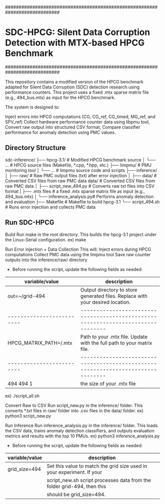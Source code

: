 ############################################################################

# SDC-HPCG: Silent Data Corruption Detection with MTX-based HPCG Benchmark #
############################################################################

This repository contains a modified version of the HPCG benchmark adapted for Silent Data Corruption (SDC) detection research using performance counters. 
This project uses a fixed .mtx sparse matrix file  (e.g., 494_bus.mtx)  as input for the HPCG benchmark.

The system is designed to:

Inject errors into HPCG computations (CG, CG_ref, CG_timed, MG_ref, and SPV_ref)
Collect hardware performance counter data using libpmu tool,
Convert raw output into structured CSV format,
Compare classifier performance for anomaly detection using PMC values.

## Directory Structure ##
sdc-inference/
├── hpcg-3.1/                # Modified HPCG benchmark source
│   └── ...                  # HPCG source files (Makefile, *.cpp, *.hpp, etc.)
├── limpmu/                  # PMU monitoring tool
│   └── ...                  # limpmu source code and scripts
├── inference/              
│   ├── raw/                 # Raw PMC output files (txt) after error injection
│   ├── data/                # Converted CSV files from raw PMC data data/                # Converted CSV files from raw PMC data
│   ├── script_new_494.py    # Converts raw txt files into CSV format
|   ├── .mtx files           # a fixed .mtx sparse matrix file as input  (e.g., 494_bus.mtx) 
│   └── inference_analysis.py# Performs anomaly detection and evaluation
├── Makefile                 # Makefile to build hpcg-3.1
└── script_494.sh            # Runs error injection and collects PMC data

## Run SDC-HPCG ##
Build Run make in the root directory. This builds the hpcg-3.1 project under the Linux-Serial configuration.
ex) make

Run Error injection + Data Collection This will:
Inject errors during HPCG computations
Collect PMC data using the limpmu tool
Save raw counter outputs into the inference/raw/ directory

* Before running the script, update the following fields as needed:

|    variable/value       |                               description                                      |
|-------------------------|--------------------------------------------------------------------------------|
| out=~/grid-494          | Output directory to store generated files. Replace with your desired location. |
|-------------------------|--------------------------------------------------------------------------------|
| HPCG_MATRIX_PATH=/.mtx  | Path to your .mtx file. Update with the full path to your matrix file.         |
|-------------------------|--------------------------------------------------------------------------------|
| 494 494 1               | the size of your .mtx file                                                     |


ex) ./script_all.sh

Convert Raw to CSV Run script_new.py in the inference/ folder. This converts *.txt files in raw/ folder into .csv files in the data/ folder.
ex) python3 script_new.py

Run Inference Run inference_analysis.py in the inference/ folder. This loads the CSV data, trains anomaly detection classifiers, and outputs evaluation metrics and results with the top 10 PMUs.
ex) python3 inference_analysis.py

* Before running the script, update the following fields as needed:

|   variable/value        |                            description                                    |
|-------------------------|---------------------------------------------------------------------------|
| grid_size=494           | Set this value to match the grid size used in your experiment. If your    |
|                         | script_new.sh script processes data from the folder grid-494, then this   |
|                         | should be grid_size=494.                                                  |


